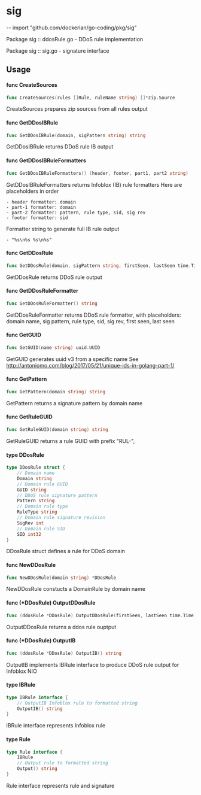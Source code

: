 # sig
--
    import "github.com/dockerian/go-coding/pkg/sig"

Package sig :: ddosRule.go - DDoS rule implementation

Package sig :: sig.go - signature interface

## Usage

#### func  CreateSources

```go
func CreateSources(rules []Rule, ruleName string) []*zip.Source
```
CreateSources prepares zip sources from all rules output

#### func  GetDDosIBRule

```go
func GetDDosIBRule(domain, sigPattern string) string
```
GetDDosIBRule returns DDoS rule IB output

#### func  GetDDosIBRuleFormatters

```go
func GetDDosIBRuleFormatters() (header, footer, part1, part2 string)
```
GetDDosIBRuleFormatters returns Infoblox (IB) rule formatters Here are
placeholders in order

    - header formatter: domain
    - part-1 formatter: domain
    - part-2 formatter: pattern, rule type, sid, sig rev
    - footer formatter: sid

Formatter string to generate full IB rule output

    - "%s\n%s %s\n%s"

#### func  GetDDosRule

```go
func GetDDosRule(domain, sigPattern string, firstSeen, lastSeen time.Time) string
```
GetDDosRule returns DDoS rule output

#### func  GetDDosRuleFormatter

```go
func GetDDosRuleFormatter() string
```
GetDDosRuleFormatter returns DDoS rule formatter, with placeholders: domain
name, sig pattern, rule type, sid, sig rev, first seen, last seen

#### func  GetGUID

```go
func GetGUID(name string) uuid.UUID
```
GetGUID generates uuid v3 from a specific name See
http://antoniomo.com/blog/2017/05/21/unique-ids-in-golang-part-1/

#### func  GetPattern

```go
func GetPattern(domain string) string
```
GetPattern returns a signature pattern by domain name

#### func  GetRuleGUID

```go
func GetRuleGUID(domain string) string
```
GetRuleGUID returns a rule GUID with prefix "RUL-",

#### type DDosRule

```go
type DDosRule struct {
	// Domain name
	Domain string
	// Domain rule GUID
	GUID string
	// DDoS rule signature pattern
	Pattern string
	// Domain rule type
	RuleType string
	// Domain rule signature revision
	SigRev int
	// Domain rule SID
	SID int32
}
```

DDosRule struct defines a rule for DDoS domain

#### func  NewDDosRule

```go
func NewDDosRule(domain string) *DDosRule
```
NewDDosRule constucts a DomainRule by domain name

#### func (*DDosRule) OutputDDosRule

```go
func (ddosRule *DDosRule) OutputDDosRule(firstSeen, lastSeen time.Time) string
```
OutputDDosRule returns a ddos rule ouptput

#### func (*DDosRule) OutputIB

```go
func (ddosRule *DDosRule) OutputIB() string
```
OutputIB implements IBRule interface to produce DDoS rule output for Infoblox
NIO

#### type IBRule

```go
type IBRule interface {
	// OutputIB Infoblox rule to formatted string
	OutputIB() string
}
```

IBRule interface represents Infoblox rule

#### type Rule

```go
type Rule interface {
	IBRule
	// Output rule to formatted string
	Output() string
}
```

Rule interface represents rule and signature
